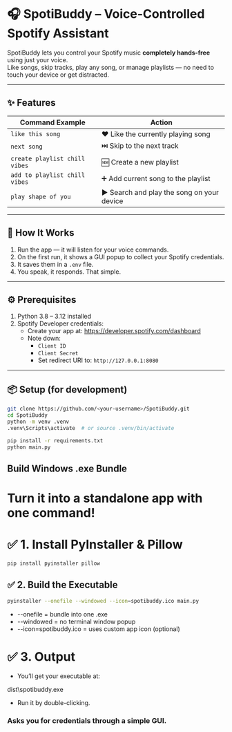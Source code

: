 # 🎧 SpotiBuddy – Voice-Controlled Spotify Assistant

SpotiBuddy lets you control your Spotify music **completely hands-free** using just your voice.  
Like songs, skip tracks, play any song, or manage playlists — no need to touch your device or get distracted.

---

## ✨ Features

| Command Example                   | Action                                      |
|----------------------------------|---------------------------------------------|
| `like this song`                 | ❤️ Like the currently playing song          |
| `next song`                      | ⏭️ Skip to the next track                   |
| `create playlist chill vibes`    | 🆕 Create a new playlist                     |
| `add to playlist chill vibes`    | ➕ Add current song to the playlist          |
| `play shape of you`              | ▶️ Search and play the song on your device  |

---

## 🧠 How It Works

1. Run the app — it will listen for your voice commands.
2. On the first run, it shows a GUI popup to collect your Spotify credentials.
3. It saves them in a `.env` file.
4. You speak, it responds. That simple.

---

## ⚙️ Prerequisites

1. Python 3.8 – 3.12 installed
2. Spotify Developer credentials:
   - Create your app at: https://developer.spotify.com/dashboard
   - Note down:
     - `Client ID`
     - `Client Secret`
     - Set redirect URI to: `http://127.0.0.1:8080`

---

## 📦 Setup (for development)

```bash
git clone https://github.com/<your-username>/SpotiBuddy.git
cd SpotiBuddy
python -m venv .venv
.venv\Scripts\activate  # or source .venv/bin/activate

pip install -r requirements.txt
python main.py
```

## Build Windows .exe Bundle
# Turn it into a standalone app with one command!

# ✅ 1. Install PyInstaller & Pillow
```bash
pip install pyinstaller pillow
```

## ✅ 2. Build the Executable

```bash
pyinstaller --onefile --windowed --icon=spotibuddy.ico main.py
```
- --onefile = bundle into one .exe
- --windowed = no terminal window popup
- --icon=spotibuddy.ico = uses custom app icon (optional)

# ✅ 3. Output
- You’ll get your executable at:

dist\spotibuddy.exe

- Run it by double-clicking.


### Asks you for credentials through a simple GUI.